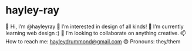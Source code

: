 # hayley-ray
👋 Hi, I’m @hayleyray
👀 I’m interested in design of all kinds!
🌱 I’m currently learning web design :)
💞️ I’m looking to collaborate on anything creative.
📫 How to reach me: hayleydrummond@gmail.com
😄 Pronouns: they/them
